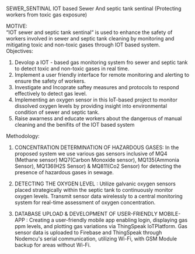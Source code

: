 SEWER_SENTINAL
 IOT based Sewer And septic tank sentinal  (Protecting workers from toxic gas exposure)

  MOTIVE:     
       “IOT  sewer and septic tank sentinal“ is used to enhance the safety of workers involved in sewer and septic tank cleaning  by monitoring and mitigating toxic and non-toxic gases through IOT based system.   
 Objectives: 
1. Devolop a IOT - based gas monitoring system fro sewer and septic tank to detect toxic and non-toxic gases in real time.
2. Implement  a user friendly interface for remote monitoring and alerting to ensure the safety of workers.
3. Investigate and Incoprate saftey measures and protocols to respond effectively to detect gas level. 
4. Implementing an oxygen sensor in this  IoT-based project  to monitor dissolved oxygen levels by providing insight into environmental condition of sewer and septic tank.
5. Raise awarness and educate workers  about the dangerous of  manual cleaning and the benifits of the IOT based system

Methodology:
1. CONCENTRATION DETERMINATION OF HAZARDOUS GASES:
        In the proposed system we use various gas sensors inclusive of MQ4 (Methane sensor) MQ7(Carbon Monoxide sensor), MQ135(Ammonia Sensor), MQ136(H2S Sensor) & MQ811(Co2 Sensor) for detecting the presence of hazardous gases in sewage.
 
2. DETECTING THE OXYGEN LEVEL :
     Utilize galvanic oxygen sensors placed strategically within the septic tank to continuously monitor oxygen levels. 
    Transmit sensor data wirelessly to a central monitoring system for real-time assessment of oxygen concentration.

3. DATABASE UPLOAD & DEVELOPMENT OF USER-FRIENDLY MOBILE-APP :
     Creating a user-friendly mobile app enabling login, displaying gas ppm levels, and plotting gas variations via ThingSpeak IoTPlatform. 
     Gas sensor data is uploaded to Firebase and ThingSpeak through Nodemcu's serial communication, utilizing Wi-Fi, with GSM Module backup for areas without Wi-Fi.


   


 
